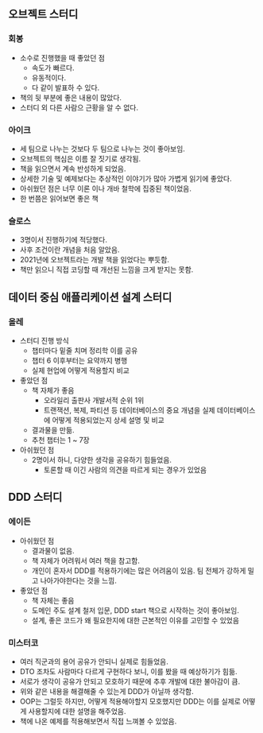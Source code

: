## 오브젝트 스터디
### 회봉
- 소수로 진행했을 때 좋았던 점
  - 속도가 빠르다.
  - 유동적이다.
  - 다 같이 발표하 수 있다.
- 책의 뒷 부분에 좋은 내용이 많았다.
- 스터디 외 다른 사람으 근황을 알 수 없다.

### 아이크
- 세 팀으로 나누는 것보다 두 팀으로 나누는 것이 좋아보임.
- 오브젝트의 핵심은 이름 잘 짓기로 생각됨.
- 책을 읽으면서 계속 반성하게 되었음.
- 상세한 기술 및 예제보다는 추상적인 이야기가 많아 가볍게 읽기에 좋았다.
- 아쉬웠던 점은 너무 이론 이나 개바 철학에 집중된 책이었음.
- 한 번쯤은 읽어보면 좋은 책

### 슬로스
- 3명이서 진행하기에 적당했다.
- 사후 조건이란 개념을 처음 알았음.
- 2021년에 오브젝트라는 개발 책을 읽었다는 뿌듯함.
- 책만 읽으니 직접 코딩할 때 개선된 느낌을 크게 받지는 못함.

## 데이터 중심 애플리케이션 설계 스터디
### 올레
- 스터디 진행 방식
  - 챕터마다 밑줄 치며 정리학 이를 공유
  - 챕터 6 이후부터는 요약까지 병행
  - 실제 현업에 어떻게 적용할지 비교
- 좋았던 점
  - 책 자체가 좋음
    - 오라일리 출판사 개발서적 순위 1위
    - 트랜잭션, 복제, 파티션 등 데이터베이스의 중요 개념을 실제 데이터베이스에 어떻게 적용되었는지 상세 설명 및 비교
  - 결과물을 만듦.
  - 추천 챕터는 1 ~ 7장
- 아쉬웠던 점
  - 2명이서 하니, 다양한 생각을 공유하기 힘들었음.
    - 토론할 때 이긴 사람의 의견을 따르게 되는 경우가 있었음

## DDD 스터디
### 에이든
- 아쉬웠던 점
  - 결과물이 없음.
  - 책 자체가 어려워서 여러 책을 참고함.
  - 개인이 혼자서 DDD를 적용하기에는 많은 어려움이 있음. 팀 전체가 강하게 밀고 나아가야한다는 것을 느낌.
- 좋았던 점
  - 책 자체는 좋음
  - 도메인 주도 설계 철저 입문, DDD start 책으로 시작하는 것이 좋아보임.
  - 설계, 좋은 코드가 왜 필요한지에 대한 근본적인 이유를 고민할 수 있었음

### 미스터코
- 여러 직군과의 용어 공유가 안되니 실제로 힘들었음.
- DTO 조차도 사람마다 다르게 구현하다 보니, 이를 봤을 때 예상하기가 힘듦.
- 서로가 생각이 공유가 안되고 모호하기 때문에 추후 개발에 대한 불아감이 큼.
- 위와 같은 내용을 해결해줄 수 있는게 DDD가 아닐까 생각함.
- OOP는 그럴듯 하지만, 어떻게 적용해야할지 모호했지만 DDD는 이를 실제로 어떻게 사용할지에 대한 설명을 해주었음.
- 책에 나온 예제를 적용해보면서 직접 느껴볼 수 있었음.
